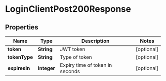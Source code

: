 

# LoginClientPost200Response


## Properties

| Name | Type | Description | Notes |
|------------ | ------------- | ------------- | -------------|
|**token** | **String** | JWT token |  [optional] |
|**tokenType** | **String** | Type of token |  [optional] |
|**expiresIn** | **Integer** | Expiry time of token in seconds |  [optional] |




